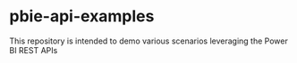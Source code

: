 # pbie-api-examples
This repository is intended to demo various scenarios leveraging the Power BI REST APIs
